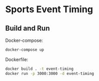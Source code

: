 # Sports Event Timing

## Build and Run

Docker-compose:
```bash
docker-compose up
```

Dockerfile:
```bash
docker build . -t event-timing
docker run -p 3000:3000 -d event-timing
```
